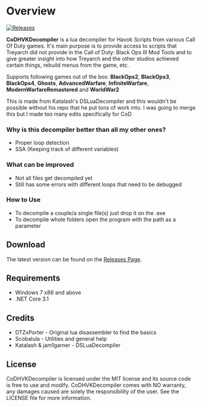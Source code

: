 # Overview
[![Releases](https://img.shields.io/github/downloads/JariKCoding/CoDHVKDecompiler/total.svg)](https://github.com/JariKCoding/CoDHVKDecompiler/)

**CoDHVKDecompiler** is a lua decompiler for Havok Scripts from various Call Of Duty games. It's main purpose is to provide access to scripts that Treyarch did not provide in the Call of Duty: Black Ops III Mod Tools and to give greater insight into how Treyarch and the other studios achieved certain things, rebuild menus from the game, etc.

Supports following games out of the box: **BlackOps2**, **BlackOps3**, **BlackOps4**, **Ghosts**, **AdvancedWarfare**, **InfiniteWarfare**, **ModernWarfareRemastered** and **WorldWar2**

This is made from Katalash's DSLuaDecompiler and this wouldn't be possible without his repo that he put tons of work into. I was going to merge this but I made too many edits specifically for CoD

### Why is this decompiler better than all my other ones?

- Proper loop detection
- SSA (Keeping track of different variables)

### What can be improved

- Not all files get decompiled yet
- Still has some errors with different loops that need to be debugged

### How to Use 

- To decompile a couple/a single file(s) just drop it on the .exe
- To decompile whole folders open the program with the path as a parameter

## Download

The latest version can be found on the [Releases Page](https://github.com/JariKCoding/CoDHVKDecompiler/releases).

## Requirements

* Windows 7 x86 and above
* .NET Core 3.1

## Credits

- DTZxPorter - Original lua disassembler to find the basics
- Scobalula - Utilities and general help
- Katalash & jam1garner - DSLuaDecompiler

## License 

CoDHVKDecompiler is licensed under the MIT license and its source code is free to use and modify. CoDHVKDecompiler comes with NO warranty, any damages caused are solely the responsibility of the user. See the LICENSE file for more information.